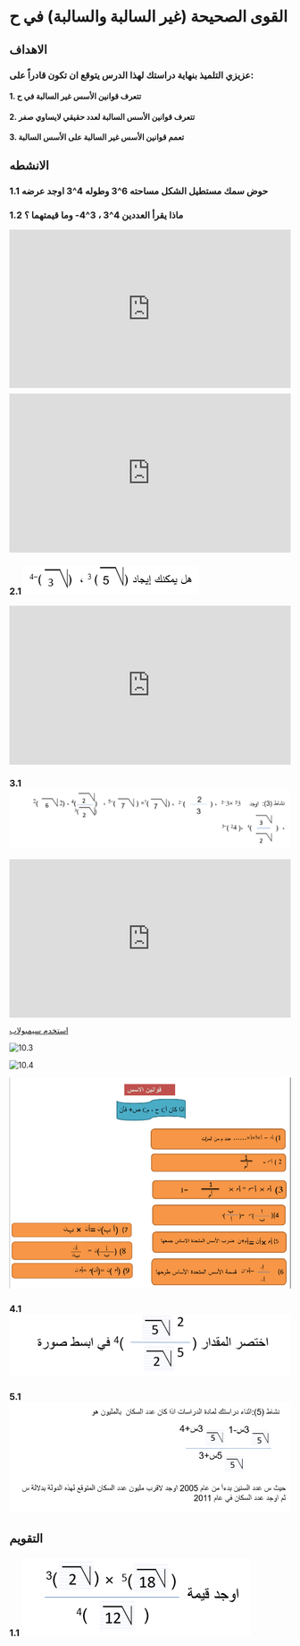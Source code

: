 # القوى الصحيحة (غير السالبة والسالبة) في ح

## الاهداف

### عزيزي التلميذ بنهاية دراستك لهذا الدرس يتوقع ان تكون قادراً على:

#### 1. تتعرف قوانين الأسس غير السالبة في ح

#### 2. تتعرف قوانين الأسس السالبة لعدد حقيقي لايساوي صفر

#### 3. تعمم قوانين الأسس غير السالبة على الأسس السالبة

## الانشطه

### 1.1 حوض سمك مستطيل الشكل مساحته 6^3 وطوله 4^3 اوجد عرضه

### 1.2 ماذا يقرأ العددين 4^3 ، 3^4- وما قيمتهما ؟

<div style="position: relative; padding-bottom: 56.25%; height: 0; overflow: hidden; margin-bottom: 10px;">
  <iframe style="position: absolute; top: 0; left: 0; width: 100%; height: 100%;" src="https://www.youtube.com/embed/SDg_VUAMZxw" frameborder="0" allow="accelerometer; autoplay; clipboard-write; encrypted-media; gyroscope; picture-in-picture" allowfullscreen></iframe>
</div>

<div style="position: relative; padding-bottom: 56.25%; height: 0; overflow: hidden;">
  <iframe style="position: absolute; top: 0; left: 0; width: 100%; height: 100%;" src="https://www.youtube.com/embed/H5bc8xey2P0" frameborder="0" allow="accelerometer; autoplay; clipboard-write; encrypted-media; gyroscope; picture-in-picture" allowfullscreen></iframe>
</div>

### 2.1 ![10.1](../Images/lec10-1.png)

<div style="position: relative; padding-bottom: 56.25%; height: 0; overflow: hidden;">
  <iframe style="position: absolute; top: 0; left: 0; width: 100%; height: 100%;" src="https://www.youtube.com/embed/4xbjoY8XlRA" frameborder="0" allow="accelerometer; autoplay; clipboard-write; encrypted-media; gyroscope; picture-in-picture" allowfullscreen></iframe>
</div>

### 3.1 ![10.2](../Images/lec10-2.png)

<div style="position: relative; padding-bottom: 56.25%; height: 0; overflow: hidden; margin-bottom: 10px;">
  <iframe style="position: absolute; top: 0; left: 0; width: 100%; height: 100%;" src="https://www.youtube.com/embed/kCMVfg4GM8Y" frameborder="0" allow="accelerometer; autoplay; clipboard-write; encrypted-media; gyroscope; picture-in-picture" allowfullscreen></iframe>
</div>

<a href="https://ar.symbolab.com/" target="_blank">استخدم سيمبولاب</a>

![10.3](https://assets.sahl.io/lessons/HGqiBdvCw9iIMHSoZAd6c2EByYkGur9joVWuFu6b.jpg)

![10.4](https://i.ytimg.com/vi/m1tqkwv0AQg/sddefault.jpg)

![10.5](../Images/lec10-3.png)

### 4.1 ![10.6](../Images/lec10-4.png)

### 5.1 ![10.7](../Images/lec10-5.png)

## التقويم

### 1.1 ![10.8](../Images/lec10-6.png)
